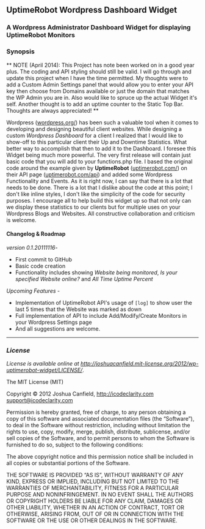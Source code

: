 ## UptimeRobot Wordpress Dashboard Widget

### A Wordpress Administrator Dashboard Widget for displaying UptimeRobot Monitors

### Synopsis

** NOTE (April 2014): This Project has note been worked on in a good year plus. The coding and API styling should still be valid. I will go through and update this project when I have the time permitted. My thoughts were to add a Custom Admin Settings panel that would allow you to enter your API key then choose from Domains available or just the domain that matches the WP Admin you are in. Also would like to spruce up the actual Widget it's self. Another thought is to add an uptime counter to the Static Top Bar. Thoughts are always appreciated! **

Wordpress ([wordpress.org/](http://codex.wordpress.org/)) has been such a valuable tool when it comes to developing and designing beautiful client websites. While designing a custom _Wordpress Dashboard_ for a client I realized that I would like to show-off to this particular client their Up and Downtime Statistics. What better way to accomplish that then to add it to the Dashboard. I foresee this Widget being much more powerful. The very first release will contain just basic code that you will add to your functions.php file. I based the original code around the example given by **UptimeRobot** ([uptimerobot.com/](http://www.uptimerobot.com/)) on their API page ([uptimerobot.com/api](http://uptimerobot.com/api.asp)) and added some Wordpress Functionality and Events. As it is right now, I can say that there is a lot that needs to be done. There is a lot that I dislike about the code at this point; I don't like inline styles, I don't like the simplicity of the code for security purposes. I encourage all to help build this widget up so that not only can we display these statistics to our clients but for multiple uses on your Wordpress Blogs and Websites. All constructive collaboration and criticism is welcome.

#### Changelog & Roadmap

_version 0.1.20111116_-

* First commit to GitHub
* Basic code creation
* Functionality includes showing _Website being monitored_, _Is your specified Website online?_ and _All Time Uptime Percent_

_Upcoming Features_ -

* Implementation of UptimeRobot API's usage of ` [log] ` to show user the last 5 times that the Website was marked as down
* Full implementation of API to include Add/Modify/Create Monitors in your Wordpress Settings page
* And all suggestions are welcome.

***

### _License_

_License is available online at http://joshuacanfield.mit-license.org/2012/wp-uptimerobot-widget/LICENSE/_.

The MIT License (MIT)

Copyright © 2012 Joshua Canfield, http://icodeclarity.com <support@icodeclarity.com>

Permission is hereby granted, free of charge, to any person obtaining a copy of this software and associated documentation files (the “Software”), to deal in the Software without restriction, including without limitation the rights to use, copy, modify, merge, publish, distribute, sublicense, and/or sell copies of the Software, and to permit persons to whom the Software is furnished to do so, subject to the following conditions:

The above copyright notice and this permission notice shall be included in all copies or substantial portions of the Software.

THE SOFTWARE IS PROVIDED “AS IS”, WITHOUT WARRANTY OF ANY KIND, EXPRESS OR IMPLIED, INCLUDING BUT NOT LIMITED TO THE WARRANTIES OF MERCHANTABILITY, FITNESS FOR A PARTICULAR PURPOSE AND NONINFRINGEMENT. IN NO EVENT SHALL THE AUTHORS OR COPYRIGHT HOLDERS BE LIABLE FOR ANY CLAIM, DAMAGES OR OTHER LIABILITY, WHETHER IN AN ACTION OF CONTRACT, TORT OR OTHERWISE, ARISING FROM, OUT OF OR IN CONNECTION WITH THE SOFTWARE OR THE USE OR OTHER DEALINGS IN THE SOFTWARE.
